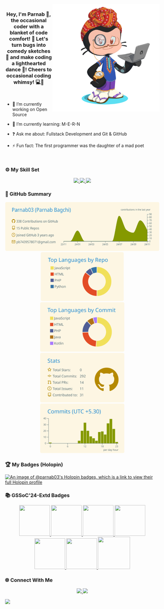 <div align="center">
<img src="https://github.com/Parnab03/Parnab03/blob/main/octocat-1722675939684.png" align="right" height="" width="350" />
</div>  
  

### <div align="center">Hey, I'm Parnab 🐐, the occasional coder with a blanket of code comfort! 🤥 Let's turn bugs into comedy sketches 📐 and make coding a lighthearted dance 🕺! Cheers to occasional coding whimsy! 💻👾</div>  
  
<br/>

- 🔭 I’m currently working on Open Source 
  

- 🌱 I’m currently learning: M-E-R-N  
  

- ❓ Ask me about: Fullstack Development and Git & GitHub 
  

- ⚡ Fun fact: The first programmer was the daughter of a mad poet 
  

<br/>  

### ⚙️ My Skill Set

<p align="center">
  <a href="https://skillicons.dev">
    <img src="https://skillicons.dev/icons?i=html,css,js,bootstrap,tailwind,react&theme=light" />
    <img src="https://skillicons.dev/icons?i=java,c,python&theme=light" />
    <img src="https://skillicons.dev/icons?i=windows,linux,git,github,vscode&theme=light" />
  </a>
</p>

### 📝 GitHub Summary  
<div align="center">
   <img height="160em" src="https://raw.githubusercontent.com/Parnab03/Parnab03/main/profile-summary-card-output/solarized/0-profile-details.svg" />
   <img height="160em" src="https://raw.githubusercontent.com/Parnab03/Parnab03/main/profile-summary-card-output/solarized/1-repos-per-language.svg" />
   <img height="162em" src="https://raw.githubusercontent.com/Parnab03/Parnab03/main/profile-summary-card-output/solarized/2-most-commit-language.svg" />
   <img height="162em" src="https://raw.githubusercontent.com/Parnab03/Parnab03/main/profile-summary-card-output/solarized/3-stats.svg" />
   <img height="162em" src="https://raw.githubusercontent.com/Parnab03/Parnab03/main/profile-summary-card-output/solarized/4-productive-time.svg" /><br>
  </div>

### 🏆 My Badges (Holopin)
[![An image of @parnab03's Holopin badges, which is a link to view their full Holopin profile](https://holopin.me/parnab03)](https://holopin.io/@parnab03)

### 📚 GSSoC'24-Extd Badges
<div style='display:flex; align-items:center; gap: 10px;' align='center'><a href="https://gssoc.girlscript.tech/leaderboard">
<img src="https://raw.githubusercontent.com/GSSoC24/Postman-Challenge/main/docs/assets/Postman%20White.png" width="100px" height="100px" />
  <img src="https://raw.githubusercontent.com/GSSoC24/Postman-Challenge/main/docs/assets/1.png" width="100px" height="100px" />
  <img src="https://raw.githubusercontent.com/GSSoC24/Postman-Challenge/main/docs/assets/2.png" width="100px" height="100px" />
  <img src="https://raw.githubusercontent.com/GSSoC24/Postman-Challenge/main/docs/assets/3.png" width="100px" height="100px" />
  <img src="https://raw.githubusercontent.com/GSSoC24/Postman-Challenge/main/docs/assets/4.png" width="100px" height="100px" />
  <img src="https://raw.githubusercontent.com/GSSoC24/Postman-Challenge/main/docs/assets/5.png" width="100px" height="100px" />
  <img src="https://raw.githubusercontent.com/GSSoC24/Postman-Challenge/main/docs/assets/6.png" width="105px" height="105px" /></a>
</div>


### 🌐 Connect With Me

<p align="center">
  <a href="https://www.linkedin.com/in/parnab-bagchi-072966251" target="_blank">
    <img src="https://skillicons.dev/icons?i=linkedin" />
  </a>
  <a href="https://x.com/parnab_bagchi" target="_blank">
    <img src="https://skillicons.dev/icons?i=twitter" />
  </a>
</p> 
  
<div align="left">
<img src="https://komarev.com/ghpvc/?username=Parnab03&&style=flat-square" align="center" />
</div> 
